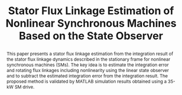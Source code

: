 ---
type: "Conference Paper"
layout: publication
group: publications
title: "Stator Flux Linkage Estimation of Nonlinear Synchronous Machines Based on the State Observer"
krtitle: "상태 관측기 기반 비선형 동기기의 고정자 쇄교자속 추정"
authors: "**Seunghun Jang**, **Kyunghwan Choi**&#42;"
domestic_or_international: "Domestic"
pubs: 
  - name: 제어로봇시스템학회 (ICROS) 2024
    doi: 
    pdf: "/static/pub/2024-Stator-Flux-StateObserver.pdf"
    state: "accepted"
pub_date: "2024-7-2" #Date of publication. Change from Biorxiv date to Journal date once accepted
image: "/static/pub/2024-Stator-Flux-StateObserver.png"
abstract: "
This paper presents a stator flux linkage estimation from the integration result of the stator flux linkage dynamics described in the stationary frame for nonlinear synchronous machines (SMs). The key idea is to estimate the integration error and rotating flux linkages including nonlinearity using the linear state observer and to subtract the estimated integration error from the integration result. The proposed method is validated by MATLAB simulation results obtained using a 35-kW SM drive.
"
# links:
#   - name: 
#     url: 
---